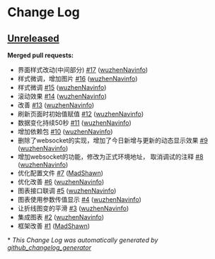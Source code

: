 # Change Log

## [Unreleased](https://github.com/wangtun/global/tree/HEAD)

**Merged pull requests:**

- 界面样式改动\(中间部分\) [\#17](https://github.com/wangtun/global/pull/17) ([wuzhenNavinfo](https://github.com/wuzhenNavinfo))
- 样式微调，增加图片 [\#16](https://github.com/wangtun/global/pull/16) ([wuzhenNavinfo](https://github.com/wuzhenNavinfo))
- 样式微调 [\#15](https://github.com/wangtun/global/pull/15) ([wuzhenNavinfo](https://github.com/wuzhenNavinfo))
-  滚动效果 [\#14](https://github.com/wangtun/global/pull/14) ([wuzhenNavinfo](https://github.com/wuzhenNavinfo))
- 改善 [\#13](https://github.com/wangtun/global/pull/13) ([wuzhenNavinfo](https://github.com/wuzhenNavinfo))
-  刷新页面时初始值赋值 [\#12](https://github.com/wangtun/global/pull/12) ([wuzhenNavinfo](https://github.com/wuzhenNavinfo))
-  数据变化持续50秒 [\#11](https://github.com/wangtun/global/pull/11) ([wuzhenNavinfo](https://github.com/wuzhenNavinfo))
-  增加依赖包 [\#10](https://github.com/wangtun/global/pull/10) ([wuzhenNavinfo](https://github.com/wuzhenNavinfo))
-  删除了websocket的实现，增加了今日新增与更新的动态显示效果 [\#9](https://github.com/wangtun/global/pull/9) ([wuzhenNavinfo](https://github.com/wuzhenNavinfo))
-  增加websocket的功能，修改为正式环境地址， 取消调试的注释 [\#8](https://github.com/wangtun/global/pull/8) ([wuzhenNavinfo](https://github.com/wuzhenNavinfo))
-  优化配置文件 [\#7](https://github.com/wangtun/global/pull/7) ([MadShawn](https://github.com/MadShawn))
- 优化改善 [\#6](https://github.com/wangtun/global/pull/6) ([wuzhenNavinfo](https://github.com/wuzhenNavinfo))
-  图表接口联调 [\#5](https://github.com/wangtun/global/pull/5) ([wuzhenNavinfo](https://github.com/wuzhenNavinfo))
- 图表使用参数传值显示 [\#4](https://github.com/wangtun/global/pull/4) ([wuzhenNavinfo](https://github.com/wuzhenNavinfo))
- 让折线图变的平滑 [\#3](https://github.com/wangtun/global/pull/3) ([wuzhenNavinfo](https://github.com/wuzhenNavinfo))
- 集成图表 [\#2](https://github.com/wangtun/global/pull/2) ([wuzhenNavinfo](https://github.com/wuzhenNavinfo))
- 框架改善 [\#1](https://github.com/wangtun/global/pull/1) ([MadShawn](https://github.com/MadShawn))



\* *This Change Log was automatically generated by [github_changelog_generator](https://github.com/skywinder/Github-Changelog-Generator)*